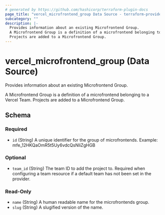 ```yaml
---
# generated by https://github.com/hashicorp/terraform-plugin-docs
page_title: "vercel_microfrontend_group Data Source - terraform-provider-vercel"
subcategory: ""
description: |-
  Provides information about an existing Microfrontend Group.
  A Microfrontend Group is a definition of a microfrontend belonging to a Vercel Team.
  Projects are added to a Microfrontend Group.
---
```


# vercel_microfrontend_group (Data Source)

Provides information about an existing Microfrontend Group.

A Microfrontend Group is a definition of a microfrontend belonging to a Vercel Team. 
Projects are added to a Microfrontend Group.



<!-- schema generated by tfplugindocs -->
## Schema

### Required

- `id` (String) A unique identifier for the group of microfrontends. Example: mfe_12HKQaOmR5t5Uy6vdcQsNIiZgHGB

### Optional

- `team_id` (String) The team ID to add the project to. Required when configuring a team resource if a default team has not been set in the provider.

### Read-Only

- `name` (String) A human readable name for the microfrontends group.
- `slug` (String) A slugified version of the name.
